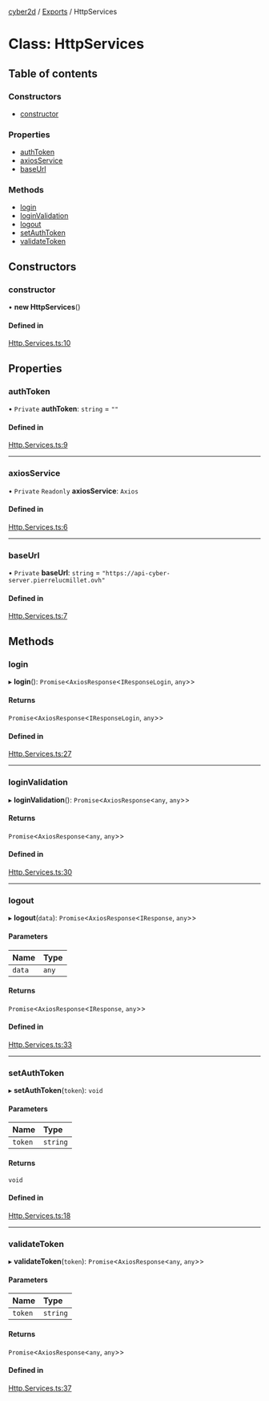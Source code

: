 [cyber2d](../README.md) / [Exports](../modules.md) / HttpServices

# Class: HttpServices

## Table of contents

### Constructors

- [constructor](HttpServices.md#constructor)

### Properties

- [authToken](HttpServices.md#authtoken)
- [axiosService](HttpServices.md#axiosservice)
- [baseUrl](HttpServices.md#baseurl)

### Methods

- [login](HttpServices.md#login)
- [loginValidation](HttpServices.md#loginvalidation)
- [logout](HttpServices.md#logout)
- [setAuthToken](HttpServices.md#setauthtoken)
- [validateToken](HttpServices.md#validatetoken)

## Constructors

### constructor

• **new HttpServices**()

#### Defined in

[Http.Services.ts:10](https://github.com/Pldu78/Cyber2D-1/blob/f2bef66/src/Core/Http.Services.ts#L10)

## Properties

### authToken

• `Private` **authToken**: `string` = `""`

#### Defined in

[Http.Services.ts:9](https://github.com/Pldu78/Cyber2D-1/blob/f2bef66/src/Core/Http.Services.ts#L9)

___

### axiosService

• `Private` `Readonly` **axiosService**: `Axios`

#### Defined in

[Http.Services.ts:6](https://github.com/Pldu78/Cyber2D-1/blob/f2bef66/src/Core/Http.Services.ts#L6)

___

### baseUrl

• `Private` **baseUrl**: `string` = `"https://api-cyber-server.pierrelucmillet.ovh"`

#### Defined in

[Http.Services.ts:7](https://github.com/Pldu78/Cyber2D-1/blob/f2bef66/src/Core/Http.Services.ts#L7)

## Methods

### login

▸ **login**(): `Promise`<`AxiosResponse`<`IResponseLogin`, `any`\>\>

#### Returns

`Promise`<`AxiosResponse`<`IResponseLogin`, `any`\>\>

#### Defined in

[Http.Services.ts:27](https://github.com/Pldu78/Cyber2D-1/blob/f2bef66/src/Core/Http.Services.ts#L27)

___

### loginValidation

▸ **loginValidation**(): `Promise`<`AxiosResponse`<`any`, `any`\>\>

#### Returns

`Promise`<`AxiosResponse`<`any`, `any`\>\>

#### Defined in

[Http.Services.ts:30](https://github.com/Pldu78/Cyber2D-1/blob/f2bef66/src/Core/Http.Services.ts#L30)

___

### logout

▸ **logout**(`data`): `Promise`<`AxiosResponse`<`IResponse`, `any`\>\>

#### Parameters

| Name | Type |
| :------ | :------ |
| `data` | `any` |

#### Returns

`Promise`<`AxiosResponse`<`IResponse`, `any`\>\>

#### Defined in

[Http.Services.ts:33](https://github.com/Pldu78/Cyber2D-1/blob/f2bef66/src/Core/Http.Services.ts#L33)

___

### setAuthToken

▸ **setAuthToken**(`token`): `void`

#### Parameters

| Name | Type |
| :------ | :------ |
| `token` | `string` |

#### Returns

`void`

#### Defined in

[Http.Services.ts:18](https://github.com/Pldu78/Cyber2D-1/blob/f2bef66/src/Core/Http.Services.ts#L18)

___

### validateToken

▸ **validateToken**(`token`): `Promise`<`AxiosResponse`<`any`, `any`\>\>

#### Parameters

| Name | Type |
| :------ | :------ |
| `token` | `string` |

#### Returns

`Promise`<`AxiosResponse`<`any`, `any`\>\>

#### Defined in

[Http.Services.ts:37](https://github.com/Pldu78/Cyber2D-1/blob/f2bef66/src/Core/Http.Services.ts#L37)
